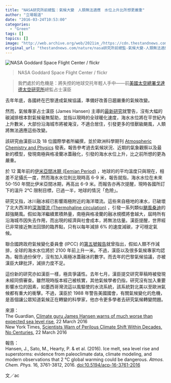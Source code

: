 ```yaml
---
title: "NASA研究所前總監：氣候大變　人類無法適應　水位上升比所想更嚴重"
author: "立場報道"
date: "2016-03-24T10:53:00"
categories:
  - "Green"
tags: []
topics: []
image: "http://web.archive.org/web/2021im_/https://cdn.thestandnews.com/media/photos/cache/8742463970_43647c0645_o_C4pla_1200x0.jpg"
original_url: "thestandnews.com/nature/nasa研究所前總監-氣候大變-人類無法適應-水位上升比所想更嚴重"
---
```

![NASA Goddard Space Flight Center / flickr](http://web.archive.org/web/2021im_/https://cdn.thestandnews.com/media/photos/cache/8742463970_43647c0645_o_C4pla_1200x0.jpg)

> NASA Goddard Space Flight Center / flickr

> 我們處於的危機是：將失控的地球交托年輕人手中——前[美國太空總署戈達德太空研究所](http://web.archive.org/web/20210629042749/https://en.wikipedia.org/wiki/Goddard_Institute_for_Space_Studies)總監占士漢臣 

去年年底，各國終在巴黎達成氣候協議，準備好改善日趨嚴重的氣候改變。

然而，氣候專家占士漢臣 (James Hansen) 主導的[最新研究](http://web.archive.org/web/20210629042749/http://www.atmos-chem-phys.net/16/3761/2016/acp-16-3761-2016.html)就警告，沒有大幅的碳減排根本對氣候毫無幫助，並指以現時的全球暖化速度，海水水位將在平世紀內上升數米，大部份沿海城市將被淹沒，不適合居住，引發更多的怪獸級颶風，人類將無法適應這些改變。

該研究由漢臣以及 18 位國際學者所編撰，並於歐洲科學期刊 [Atmospheric Chemistry and Physics](http://web.archive.org/web/20210629042749/http://www.atmospheric-chemistry-and-physics.net/) 發表。報告參考過去氣候狀況、近期的氣象觀察以及最新的模型，發現南極與格凌蘭冰蓋融化，引發的海水水位上升，比之前所想的更為嚴重。

於 12 萬年前的[伊米亞間冰期 (Eemian Period)](http://web.archive.org/web/20210629042749/https://en.wikipedia.org/wiki/Eemian) ，地球的的平均溫度只與現在，相差不足攝氏一度，然而海水水位則比現時高 6-9 米，報告就指，海水水位在未來 50-150 年間比伊米亞間冰期，再高出 6-9 米。而報告亦再次提醒，現時各國所訂下的溫升 2°C 限制目標，已過一半，地球的情況「危險」。

研究又指，冰川融冰經已影響兩極附近的海洋環流。這些來自極地的凍水，已破壞了北大西洋的[深海環流 (Thermohaline circulation)](http://web.archive.org/web/20210629042749/https://zh.wikipedia.org/wiki/%E6%BA%AB%E9%B9%BD%E7%92%B0%E6%B5%81) ，引發一系列類似[颶風桑迪](http://web.archive.org/web/20210629042749/https://zh.wikipedia.org/zh-hk/%E9%A2%B6%E9%A2%A8%E6%A1%91%E8%BF%AA)的超強颶風。假如海洋繼續累積熱量，南極與格凌蘭的融冰規模將會越大，屆時所有沿海城市因失去作用，而出現的經濟與社會成本，將無法估量。漢臣提醒，世界經已非常接近無法回頭的臨界點，只有以每年減排 6% 的速度減碳，才可穩定氣候。

聯合國跨政府氣候變化委員會 (IPCC) 的[第五號報告](http://web.archive.org/web/20210629042749/https://www.ipcc.ch/pdf/assessment-report/ar5/wg1/drafts/fgd/WGIAR5_WGI-12Doc2b_FinalDraft_Chapter13.pdf)就曾指出，假如人類不作減排，全球的海水水位將於 2100 年前上升一米。不過，漢臣以及很多氣候專家均認為，報告過份保守，沒有加入兩極冰蓋融冰的數字。而去年的巴黎氣候協議，亦被漢臣大肆批評，減排力度不足。

這份新的研究亦如漢臣一樣，極具爭議性。去年七月，漢臣提交研究草稿時被發現未經同儕審查。雖然現時版本經己被核實，其他氣候學者仍指，研究沒有加入重要影響水位的因素，如墨西哥灣流這以風驅使的水流系統，該系統對北美以至歐洲氣候都有重大的衝擊。不過，漢臣於 1988 年警告美國國會，有關氣候變化的危機，是首個讓公眾知道氣候正在轉變的科學家，他亦令更多學者去研究氣候轉變問題。

來源：  
The Guardian, [Climate guru James Hansen warns of much worse than expected sea level rise](http://web.archive.org/web/20210629042749/https://www.theguardian.com/science/2016/mar/22/sea-level-rise-james-hansen-climate-change-scientist), 22 March 2016  
New York Times, [Scientists Warn of Perilous Climate Shift Within Decades, No Centuries](http://web.archive.org/web/20210629042749/http://www.nytimes.com/2016/03/23/science/global-warming-sea-level-carbon-dioxide-emissions.html?rref=collection%2Fsectioncollection%2Fscience), 22 March 2016

報告：  
Hansen, J., Sato, M., Hearty, P. & et al. (2016). Ice melt, sea level rise and superstorms: evidence from paleoclimate data, climate modeling, and modern observations that 2 °C global warming could be dangerous. _Atmos. Chem. Phys._ 16, 3761-3812, 2016. [doi:10.5194/acp-16-3761-2016](http://web.archive.org/web/20210629042749/http://www.atmos-chem-phys.net/16/3761/2016/acp-16-3761-2016.html)

文／ac